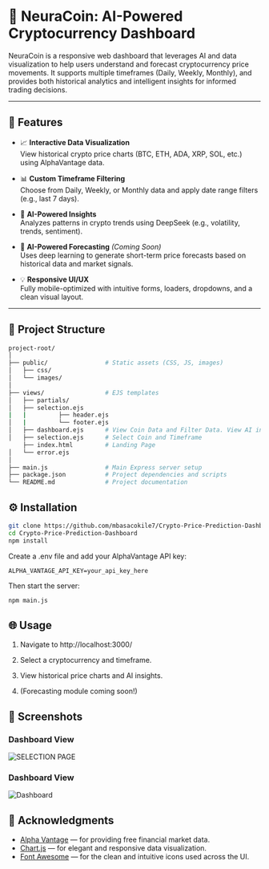 # 🧠 NeuraCoin: AI-Powered Cryptocurrency Dashboard

NeuraCoin is a responsive web dashboard that leverages AI and data visualization to help users understand and forecast cryptocurrency price movements. It supports multiple timeframes (Daily, Weekly, Monthly), and provides both historical analytics and intelligent insights for informed trading decisions.

---

## 🚀 Features

- 📈 **Interactive Data Visualization**  
  View historical crypto price charts (BTC, ETH, ADA, XRP, SOL, etc.) using AlphaVantage data.
  
- 📊 **Custom Timeframe Filtering**  
  Choose from Daily, Weekly, or Monthly data and apply date range filters (e.g., last 7 days).

- 🤖 **AI-Powered Insights**  
  Analyzes patterns in crypto trends using DeepSeek (e.g., volatility, trends, sentiment).

- 🔮 **AI-Powered Forecasting** *(Coming Soon)*  
  Uses deep learning to generate short-term price forecasts based on historical data and market signals.

- 💡 **Responsive UI/UX**  
  Fully mobile-optimized with intuitive forms, loaders, dropdowns, and a clean visual layout.

---

## 📂 Project Structure

```bash
project-root/
│
├── public/                # Static assets (CSS, JS, images)
│   ├── css/
│   └── images/
│
├── views/                 # EJS templates
│   ├── partials/
│   ├── selection.ejs
|   |         ├── header.ejs
│   |         └── footer.ejs
│   ├── dashboard.ejs      # View Coin Data and Filter Data. View AI insights
│   ├── selection.ejs      # Select Coin and Timeframe
    ├── index.html         # Landing Page
│   └── error.ejs
│
├── main.js                # Main Express server setup
├── package.json           # Project dependencies and scripts
└── README.md              # Project documentation

```

## ⚙️ Installation
```bash
git clone https://github.com/mbasacokile7/Crypto-Price-Prediction-Dashboard.git
cd Crypto-Price-Prediction-Dashboard
npm install
```

Create a .env file and add your AlphaVantage API key:

`ALPHA_VANTAGE_API_KEY=your_api_key_here`

Then start the server:

```bash
npm main.js
```

## 🌐 Usage
1. Navigate to http://localhost:3000/

2. Select a cryptocurrency and timeframe.

3. View historical price charts and AI insights.

4. (Forecasting module coming soon!)

## 📸 Screenshots

### Dashboard View
![SELECTION PAGE](assets/SELECTION_PAGE.png)

### Dashboard View
![Dashboard](assets/DASHBOARD.png)

## 🙌 Acknowledgments

- [Alpha Vantage](https://www.alphavantage.co/) — for providing free financial market data.
- [Chart.js](https://www.chartjs.org/) — for elegant and responsive data visualization.
- [Font Awesome](https://fontawesome.com/) — for the clean and intuitive icons used across the UI.